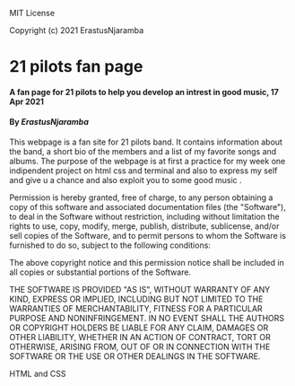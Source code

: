  MIT License

Copyright (c) 2021 ErastusNjaramba


# 21 pilots fan page 
#### A fan page for 21 pilots to help you develop an intrest in good music, 17 Apr 2021
#### By *ErastusNjaramba*


This webpage is a fan site for 21 pilots band. It contains information about the band, a short bio of the members and a list of my favorite songs and albums. The purpose of the webpage is at first a practice for my week one indipendent project on html css and terminal and also to express my self and give u a chance and also exploit you to some good music .

Permission is hereby granted, free of charge, to any person obtaining a copy
of this software and associated documentation files (the "Software"), to deal
in the Software without restriction, including without limitation the rights
to use, copy, modify, merge, publish, distribute, sublicense, and/or sell
copies of the Software, and to permit persons to whom the Software is
furnished to do so, subject to the following conditions:

The above copyright notice and this permission notice shall be included in all
copies or substantial portions of the Software.

THE SOFTWARE IS PROVIDED "AS IS", WITHOUT WARRANTY OF ANY KIND, EXPRESS OR
IMPLIED, INCLUDING BUT NOT LIMITED TO THE WARRANTIES OF MERCHANTABILITY,
FITNESS FOR A PARTICULAR PURPOSE AND NONINFRINGEMENT. IN NO EVENT SHALL THE
AUTHORS OR COPYRIGHT HOLDERS BE LIABLE FOR ANY CLAIM, DAMAGES OR OTHER
LIABILITY, WHETHER IN AN ACTION OF CONTRACT, TORT OR OTHERWISE, ARISING FROM,
OUT OF OR IN CONNECTION WITH THE SOFTWARE OR THE USE OR OTHER DEALINGS IN THE
SOFTWARE. 

HTML and CSS


